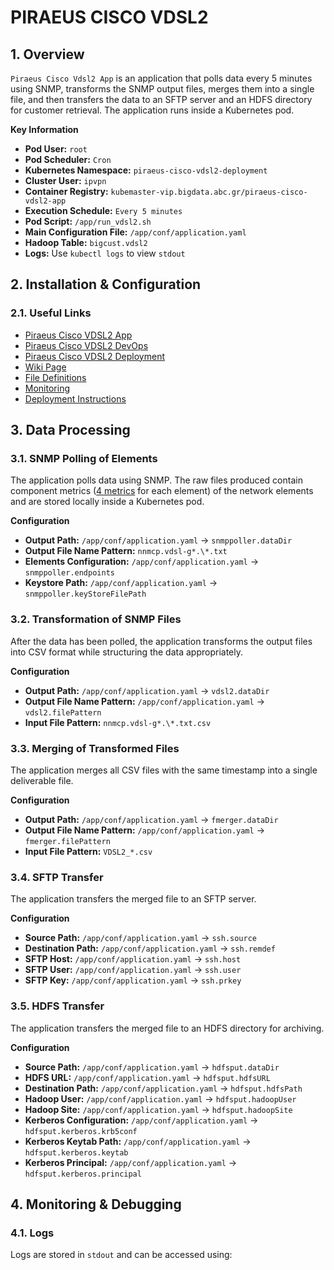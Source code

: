 # PIRAEUS CISCO VDSL2

## 1. Overview

`Piraeus Cisco Vdsl2 App` is an application that polls data every 5 minutes using SNMP, transforms the SNMP output files, merges them into a single file, and then transfers the data to an SFTP server and an HDFS directory for customer retrieval. The application runs inside a Kubernetes pod.

**Key Information**
- **Pod User:** `root`
- **Pod Scheduler:** `Cron`
- **Kubernetes Namespace:** `piraeus-cisco-vdsl2-deployment`
- **Cluster User:** `ipvpn`
- **Container Registry:** `kubemaster-vip.bigdata.abc.gr/piraeus-cisco-vdsl2-app`
- **Execution Schedule:** `Every 5 minutes`
- **Pod Script:** `/app/run_vdsl2.sh`
- **Main Configuration File:** `/app/conf/application.yaml`
- **Hadoop Table:** `bigcust.vdsl2`
- **Logs:** Use `kubectl logs` to view `stdout`

## 2. Installation & Configuration

### 2.1. Useful Links
- [Piraeus Cisco VDSL2 App](https://metis.ghi.com/obss/bigdata/abc/ipvpn/piraeus-cisco-vdsl2/piraeus-cisco-vdsl2-app)
- [Piraeus Cisco VDSL2 DevOps](https://metis.ghi.com/obss/bigdata/abc/ipvpn/piraeus-cisco-vdsl2/piraeus-cisco-vdsl2-devops)
- [Piraeus Cisco VDSL2 Deployment](https://metis.ghi.com/obss/bigdata/abc/ipvpn/piraeus-cisco-vdsl2/piraeus-cisco-vdsl2-deployment)
- [Wiki Page](https://metis.ghi.com/obss/bigdata/abc/ipvpn/piraeus-cisco-vdsl2/piraeus-cisco-vdsl2-devops/-/wikis/home)
- [File Definitions](https://metis.ghi.com/obss/bigdata/abc/ipvpn/piraeus-cisco-vdsl2/piraeus-cisco-vdsl2-devops/-/wikis/File-Definitions)
- [Monitoring](https://metis.ghi.com/obss/bigdata/common-dev/apps/monitoring/monitoring-devops/-/wikis/home)
- [Deployment Instructions](https://metis.ghi.com/obss/bigdata/abc/ipvpn/piraeus-cisco-vdsl2/piraeus-cisco-vdsl2-deployment/-/blob/main/Readme.md)

## 3. Data Processing

### 3.1. SNMP Polling of Elements
The application polls data using SNMP. The raw files produced contain component metrics ([4 metrics](#5-metrics) for each element) of the network elements and are stored locally inside a Kubernetes pod.

**Configuration**
- **Output Path:** `/app/conf/application.yaml` → `snmppoller.dataDir`
- **Output File Name Pattern:** `nnmcp.vdsl-g*.\*.txt`
- **Elements Configuration:** `/app/conf/application.yaml` → `snmppoller.endpoints`
- **Keystore Path:** `/app/conf/application.yaml` → `snmppoller.keyStoreFilePath`

### 3.2. Transformation of SNMP Files
After the data has been polled, the application transforms the output files into CSV format while structuring the data appropriately.

**Configuration**
- **Output Path:** `/app/conf/application.yaml` → `vdsl2.dataDir`
- **Output File Name Pattern:** `/app/conf/application.yaml` → `vdsl2.filePattern`
- **Input File Pattern:** `nnmcp.vdsl-g*.\*.txt.csv`

### 3.3. Merging of Transformed Files
The application merges all CSV files with the same timestamp into a single deliverable file.

**Configuration**
- **Output Path:** `/app/conf/application.yaml` → `fmerger.dataDir`
- **Output File Name Pattern:** `/app/conf/application.yaml` → `fmerger.filePattern`
- **Input File Pattern:** `VDSL2_*.csv`

### 3.4. SFTP Transfer
The application transfers the merged file to an SFTP server.

**Configuration**
- **Source Path:** `/app/conf/application.yaml` → `ssh.source`
- **Destination Path:** `/app/conf/application.yaml` → `ssh.remdef`
- **SFTP Host:** `/app/conf/application.yaml` → `ssh.host`
- **SFTP User:** `/app/conf/application.yaml` → `ssh.user`
- **SFTP Key:** `/app/conf/application.yaml` → `ssh.prkey`

### 3.5. HDFS Transfer
The application transfers the merged file to an HDFS directory for archiving.

**Configuration**
- **Source Path:** `/app/conf/application.yaml` → `hdfsput.dataDir`
- **HDFS URL:** `/app/conf/application.yaml` → `hdfsput.hdfsURL`
- **Destination Path:** `/app/conf/application.yaml` → `hdfsput.hdfsPath`
- **Hadoop User:** `/app/conf/application.yaml` → `hdfsput.hadoopUser`
- **Hadoop Site:** `/app/conf/application.yaml` → `hdfsput.hadoopSite`
- **Kerberos Configuration:** `/app/conf/application.yaml` → `hdfsput.kerberos.krb5conf`
- **Kerberos Keytab Path:** `/app/conf/application.yaml` → `hdfsput.kerberos.keytab`
- **Kerberos Principal:** `/app/conf/application.yaml` → `hdfsput.kerberos.principal`

## 4. Monitoring & Debugging

### 4.1. Logs
Logs are stored in `stdout` and can be accessed using:


